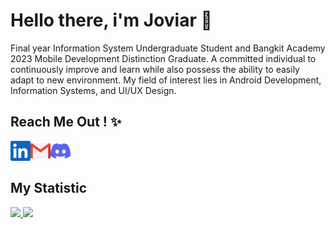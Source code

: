 # Hello there, i'm Joviar 🙌

Final year Information System Undergraduate Student and Bangkit Academy 2023 Mobile Development Distinction Graduate. A committed individual to continuously improve and learn while also possess the ability to easily adapt to new environment. My field of interest lies in Android Development, Information Systems, and UI/UX Design.

## Reach Me Out ! ✨

<a href="https://www.linkedin.com/in/joyvianoktya">
  <img align="left" alt="Joviar's Linkedin" width="32px" src="https://raw.githubusercontent.com/Joviar27/Joviar27/main/linkedin.svg" />
</a> 
<a href="mailto: joviar27@gmail.com">
  <img align="left" alt="Joviar's Email" width="32px" src="https://raw.githubusercontent.com/Joviar27/Joviar27/main/mail.png" />
</a>
<a href="https://discord.com/users/477452177171021824">
  <img align="left" alt="Joviar's Discord" width="32px" src="https://raw.githubusercontent.com/Joviar27/Joviar27/main/discord.svg" />
</a>
<br>
<br>

## My Statistic

<p align="left">
<a href="https://github.com/Joviar27">
  <img height="180em" src="https://github-readme-stats-eight-theta.vercel.app/api?username=Joviar27&show_icons=true&theme=synthwave&include_all_commits=true&count_private=true"/>
  <img height="180em" src="https://github-readme-stats-eight-theta.vercel.app/api/top-langs/?username=Joviar27&layout=compact&langs_count=8&theme=synthwave"/>
</a>
</p>

<!--
**Joviar27/Joviar27** is a ✨ _special_ ✨ repository because its `README.md` (this file) appears on your GitHub profile.

Here are some ideas to get you started:

- 🔭 I’m currently working on ...
- 🌱 I’m currently learning ...
- 👯 I’m looking to collaborate on ...
- 🤔 I’m looking for help with ...
- 💬 Ask me about ...
- 📫 How to reach me: ...
- 😄 Pronouns: ...
- ⚡ Fun fact: ...
-->
